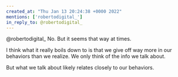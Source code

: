 ```yaml
---
created_at: "Thu Jan 13 20:24:38 +0000 2022"
mentions: ['robertodigital_']
in_reply_to: @robertodigital_
---
```


@robertodigital_ No. But it seems that way at times.

I think what it really boils down to is that we give off way more in our behaviors than we realize. We only think of the info we talk about. 

But what we talk about likely relates closely to our behaviors.